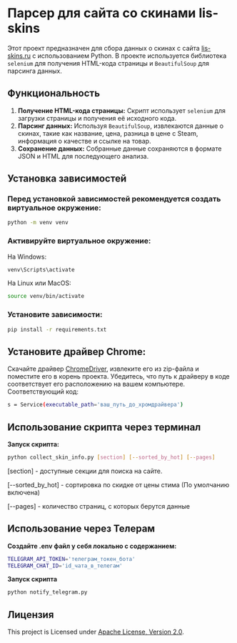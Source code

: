 # Парсер для сайта со скинами lis-skins

Этот проект предназначен для сбора данных о скинах с сайта [lis-skins.ru](https://lis-skins.ru) с использованием Python.
В проекте используется библиотека `selenium` для получения HTML-кода страницы и `BeautifulSoup` для парсинга данных.

## Функциональность

1. **Получение HTML-кода страницы:** Скрипт использует `selenium` для загрузки страницы и получения её исходного кода.
2. **Парсинг данных:** Используя `BeautifulSoup`, извлекаются данные о скинах, такие как название, цена, разница в цене
   с Steam, информация о качестве и ссылке на товар.
3. **Сохранение данных:** Собранные данные сохраняются в формате JSON и HTML для последующего анализа.

## Установка зависимостей

### Перед установкой зависимостей рекомендуется создать виртуальное окружение:

```bash
python -m venv venv
```

### Активируйте виртуальное окружение:

На Windows:

```bash
venv\Scripts\activate
```

На Linux или MacOS:

```bash
source venv/bin/activate
```

### Установите зависимости:

```bash
pip install -r requirements.txt
```

## Установите драйвер Chrome:

Скачайте драйвер [ChromeDriver](https://developer.chrome.com/docs/chromedriver), извлеките его из zip-файла и поместите
его в корень проекта. Убедитесь, что путь к драйверу в коде соответствует его расположению на вашем компьютере.
Соответствующий код:

```bash
s = Service(executable_path='ваш_путь_до_хромдрайвера')
```

## Использование скрипта через терминал

**Запуск скрипта:**

   ```sh
   python collect_skin_info.py [section] [--sorted_by_hot] [--pages]
   ```

[section] - доступные секции для поиска на сайте.

[--sorted_by_hot] - сортировка по скидке от цены стима (По умолчанию включена)

[--pages] - количество страниц, с которых берутся данные

## Использование через Телерам

**Создайте .env файл у себя локально с содержанием:**

   ```sh
   TELEGRAM_API_TOKEN='телеграм_токен_бота'
   TELEGRAM_CHAT_ID='id_чата_в_телегам'
   ```
**Запуск скрипта**

   ```sh
   python notify_telegram.py 
   ```


## Лицензия

This project is Licensed under [Apache License, Version 2.0](https://www.apache.org/licenses/LICENSE-2.0).
